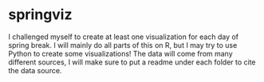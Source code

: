 # springviz

I challenged myself to create at least one visualization for each day of spring break. I will mainly do all parts of this on R, but I may try to use Python to create some visualizations! The data will come from many different sources, I will make sure to put a readme under each folder to cite the data source.
